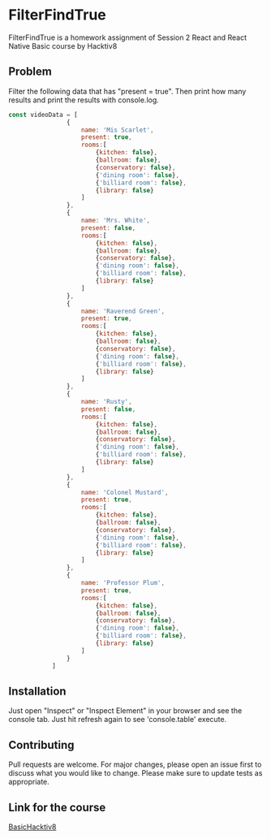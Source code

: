 # FilterFindTrue
FilterFindTrue is a homework assignment of Session 2 React and React Native Basic course by Hacktiv8

## Problem
Filter the following data that has "present = true". Then print how many results and print the results with console.log.
```javascript
const videoData = [
                {
                    name: 'Mis Scarlet',
                    present: true,
                    rooms:[
                        {kitchen: false},
                        {ballroom: false},
                        {conservatory: false},
                        {'dining room': false},
                        {'billiard room': false},
                        {library: false}
                    ]
                },
                {
                    name: 'Mrs. White',
                    present: false,
                    rooms:[
                        {kitchen: false},
                        {ballroom: false},
                        {conservatory: false},
                        {'dining room': false},
                        {'billiard room': false},
                        {library: false}
                    ] 
                },
                {
                    name: 'Raverend Green',
                    present: true,
                    rooms:[
                        {kitchen: false},
                        {ballroom: false},
                        {conservatory: false},
                        {'dining room': false},
                        {'billiard room': false},
                        {library: false}
                    ]
                },
                {
                    name: 'Rusty',
                    present: false,
                    rooms:[
                        {kitchen: false},
                        {ballroom: false},
                        {conservatory: false},
                        {'dining room': false},
                        {'billiard room': false},
                        {library: false}
                    ]
                },
                {
                    name: 'Colonel Mustard',
                    present: true,
                    rooms:[
                        {kitchen: false},
                        {ballroom: false},
                        {conservatory: false},
                        {'dining room': false},
                        {'billiard room': false},
                        {library: false}
                    ]
                },
                {
                    name: 'Professor Plum',
                    present: true,
                    rooms:[
                        {kitchen: false},
                        {ballroom: false},
                        {conservatory: false},
                        {'dining room': false},
                        {'billiard room': false},
                        {library: false}
                    ]
                }
            ]
```

## Installation
Just open "Inspect" or "Inspect Element" in your browser and see the console tab.
Just hit refresh again to see 'console.table' execute.

## Contributing
Pull requests are welcome. For major changes, please open an issue first to discuss what you would like to change.
Please make sure to update tests as appropriate.

## Link for the course
[BasicHacktiv8](https://hacktiv8.com/react/basic/jakarta/)
